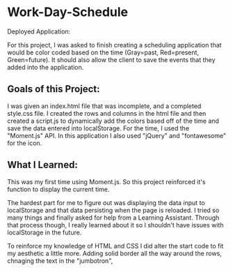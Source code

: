 # Work-Day-Schedule

Deployed Application:

For this project, I was asked to finish creating a scheduling application that would be color coded based on the time (Gray=past, Red=present, Green=future). It should also allow the client to save the events that they added into the application. 

## Goals of this Project:
I was given an index.html file that was incomplete, and a completed style.css file. I created the rows and columns in the html file and then created a script.js to dynamically add the colors based off of the time and save the data entered into localStorage. For the time, I used the "Moment.js" API. In this application I also used "jQuery" and "fontawesome" for the icon. 

## What I Learned: 

This was my first time using Moment.js. So this project reinforced it's function to display the current time. 

The hardest part for me to figure out was displaying the data input to localStorage and that data persisting when the page is reloaded. I tried so many things and finally asked for help from a Learning Assistant. Through that process though, I really learned about it so I shouldn't have issues with localStorage in the future.

To reinforce my knowledge of HTML and CSS I did alter the start code to fit my aesthetic a little more. Adding solid border all the way around the rows, chnaging the text in the "jumbotron", 